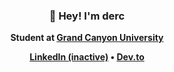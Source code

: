 <h3 align="center">👋 Hey! I'm derc</h3>
<p align="center"><strong>Student at <a href="https://www.instagram.com/gcu/" rel="follow">Grand Canyon University</a><strong></p>
<p align="center">
  <a href="google.com" rel="follow me">LinkedIn (inactive)</a> •
  <a href="https://dev.to/accountsetuprequired" rel="follow me">Dev.to</a>
</p>
